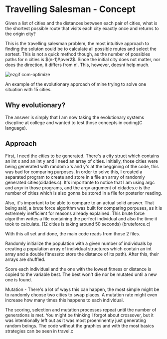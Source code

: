 # Travelling Salesman - Concept

Given a list of cities and the distances between each pair of cities, what is the shortest possible route that visits each city exactly once and returns to the origin city? 

This is the travelling salesman problem, the most intuitive approach to finding the soluton could be to calculate all possible routes and select the sortest. This is not a quick method though, as the number of possibles paths for n cities is $(n-1)!\over2$. Since the initial city does not matter, nor does the direction, it differs from n!. This, however, doesnt help much.

![ezgif com-optimize](https://github.com/LVinaud/TravellingSalesman-/assets/128495824/002f5615-1540-4816-ac5e-3a7b13f34102)

An example of the evolutionary approach of mine trying to solve one situation with 15 cities.

## Why evolutionary?

The answer is simply that I am now taking the evolutionary systems discpline at college and wanted to test those concepts in coding(C language). 

## Approach

First, I need the cities to be generated. There's a city struct which contains an int x and an int y and I need an array of cities. Initially, those cities were being generated with random x's and y's at the beggining of the code, this was bad for comparing purposes. In order to solve this, I created a separated program to create and store in a file an array of randomly generated cities(cidades.c). It's importante to notice that I am using argc and argv in those programs, and the argv argument of cidades.c is the number of cities which is also gonna be stored in a file for posterior reading.

Also, it's important to be able to compare to an actual solid answer. That being said, a brute force algorithm was built for comparing porpuses, as it is extremely inefficient for reasons already explained. This brute force algorithm writes a file containing the perfect individual and also the time it took to calculate. (12 cities is taking around 50 seconds) (bruteforce.c)

With this all set and done, the main code reads from those 2 files.

Randomly initialize the population with a given number of individuals by creating a population array of individual structures which contain an int array and a double fitness(to store the distance of its path). After this, their arrays are shuffled.

Score each individual and the one with the lowest fitness or distance is copied to the variable best.
The best won't die nor be mutated until a new one is found.

Mutation - There's a lot of ways this can happen, the most simple might be to randomly choose two cities to swap places. A mutation rate might even increase how many times this happens to each individual.

The scoring, selection and mutation processes repeat until the number of generations is met.
You might be thinking I forgot about crossover, but it was intentionally left out as it was most proeminently just generating random beings. The code without the graphics and with the most basics strategies can be seen in travel.c
